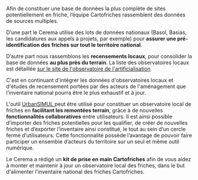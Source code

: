 Afin de constituer une base de données la plus complète de sites potentiellement en friche, l’équipe Cartofriches rassemblent des données de sources multiples. 

D’une part le Cerema utilise des lots de données nationaux (Basol, Basias, les candidatures aux appels à projets, par exemple) pour **assurer une pré-identification des friches sur tout le territoire national**.

D’autre part nous rassemblons les **recensements locaux**, pour consolider la base de données **au plus près du terrain**. La liste des observatoires locaux est détaillée <a href=https://artificialisation.developpement-durable.gouv.fr/cartofriches/observatoires-locaux/ target=_blank>sur le site de l'observatoire de l'artificialisation <i class="fa fa-external-link"></i> </a> 

C'est en continuant d'intégrer les données d'observatoires locaux et d'études de recensement portées par des acteurs de l'aménagement que l'inventaire national pourra être le plus exhaustif et à jour.

L'outil <a href=https://urbansimul.cerema.fr/ target=_blank>UrbanSIMUL <i class="fa fa-external-link"></i></a> peut être utilisé pour constituer un observatoire local de friches en **facilitant les remontées terrain**, grâce à de nouvelles **fonctionnalités collaboratives** entre utilisateurs.
Il est ainsi possible d’importer des friches potentielles pour les qualifier, de créer de nouvelles friches et d’exporter l’inventaire ainsi constitué, le tout au sein d’un cercle fermé d’utilisateurs.
Cette fonctionnalité possède l’avantage de pouvoir faire participer un ensemble d’acteurs du territoire sur un seul et même outil numérique.

Le Cerema a rédigé un **kit de prise en main Cartofriches** afin de vous aidez à monter et maintenir à jour un observatoire local des friches, dans le but d'alimenter l'inventaire national des friches Cartofriches.
